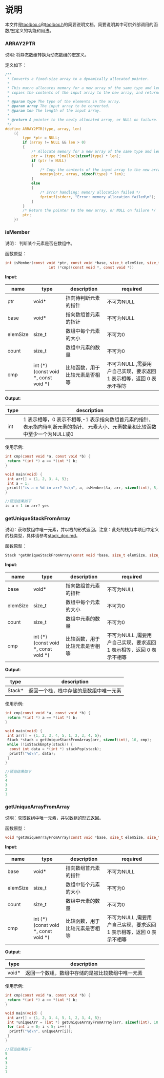 # 说明

本文件是[toolbox.c](/src/Toolbox/toolbox.c)和[toolbox.h](/include/Toolbox/toolbox.h)的简要说明文档。简要说明其中可供外部调用的函数/宏定义的功能和用法。

### **ARRAY2PTR**

说明: 将静态数组转换为动态数组的宏定义。

定义如下：

```C
/**
 * Converts a fixed-size array to a dynamically allocated pointer.
 *
 * This macro allocates memory for a new array of the same type and length as the input array,
 * copies the contents of the input array to the new array, and returns a pointer to the new array.
 *
 * @param type The type of the elements in the array.
 * @param array The input array to be converted.
 * @param len The length of the input array.
 *
 * @return A pointer to the newly allocated array, or NULL on failure.
 */
#define ARRAY2PTR(type, array, len)                                                              \
    ({                                                                                           \
        type *ptr = NULL;                                                                        \
        if (array != NULL && len > 0)                                                            \
        {                                                                                        \
            /* Allocate memory for a new array of the same type and length as the input array */ \
            ptr = (type *)malloc(sizeof(type) * len);                                            \
            if (ptr != NULL)                                                                     \
            {                                                                                    \
                /* Copy the contents of the input array to the new array */                      \
                memcpy(ptr, array, sizeof(type) * len);                                          \
            }                                                                                    \
            else                                                                                 \
            {                                                                                    \
                /* Error handling: memory allocation failed */                                   \
                fprintf(stderr, "Error: memory allocation failed\n");                            \
            }                                                                                    \
        }                                                                                        \
        /* Return the pointer to the new array, or NULL on failure */                            \
        ptr;                                                                                     \
    })
```

### **isMember**

说明： 判断某个元素是否在数组中。

函数原型：

```C
int isMember(const void *ptr, const void *base, size_t elemSize, size_t count,
                    int (*cmp)(const void *, const void *))
```

**Input**:

| name     | type                                | description     | required                                 |
|----------|-------------------------------------|-----------------|------------------------------------------|
| ptr      | void*                               | 指向待判断元素的指针      | 不可为NULL                                  |
| base     | void*                               | 指向数组首元素的指针      | 不可为NULL                                  |
| elemSize | size_t                              | 数组中每个元素的大小      | 不可为0                                     |
| count    | size_t                              | 数组中元素的数量        | 不可为0                                     |
| cmp      | int (*)(const void *, const void *) | 比较函数，用于比较元素是否相等 | 不可为NULL ,需要用户自己实现，要求返回 1 表示相等，返回 0 表示不相等 |

**Output**:

| type | description                                                             |
|------|-------------------------------------------------------------------------|
| int  | 1 表示相等，0 表示不相等,-1 表示指向数组首元素的指针、表示指向待判断元素的指针、 元素大小、元素数量和比较函数中至少一个为NULL或0 |

使用示例:

```C
int cmp(const void *a, const void *b) {
 return *(int *) a == *(int *) b;
}

void main(void) {
 int arr[] = {1, 2, 3, 4, 5};
 int a = 1;
 printf("is a = %d in arr? %s\n", a, isMember(&a, arr, sizeof(int), 5, cmp) ? "yes" : "no");
}

//预览结果如下
is a = 1 in arr? yes
```

### **getUniqueStackFromArray**

说明：获取数组中唯一元素，并以栈的形式返回。注意：此处的栈为本项目中定义的栈类型，具体请参考[stack_doc.md](/doc/stack_doc.md)。

函数原型：

```C
Stack *getUniqueStackFromArray(const void *base, size_t elemSize, size_t count, int (*cmp)(const void *, const void *))
```

**Input**:

| name     | type                                | description     | required                                 |
|----------|-------------------------------------|-----------------|------------------------------------------|
| base     | void*                               | 指向数组首元素的指针      | 不可为NULL                                  |
| elemSize | size_t                              | 数组中每个元素的大小      | 不可为0                                     |
| count    | size_t                              | 数组中元素的数量        | 不可为0                                     |
| cmp      | int (*)(const void *, const void *) | 比较函数，用于比较元素是否相等 | 不可为NULL ,需要用户自己实现，要求返回 1 表示相等，返回 0 表示不相等 |

**Output**:

| type   | description         |
|--------|---------------------|
| Stack* | 返回一个栈，栈中存储的是数组中唯一元素 |

使用示例:

```C
int cmp(const void *a, const void *b) {
 return *(int *) a == *(int *) b;
}

void main(void) {
 int arr[] = {1, 2, 3, 4, 5, 1, 2, 3, 4, 5};
 Stack *stack = getUniqueStackFromArray(arr, sizeof(int), 10, cmp);
 while (!isStackEmpty(stack)) {
  const int data = *(int *) stackPop(stack);
  printf("%d\n", data);
 }
}

//预览结果如下
5
4
3
2
1
```

### **getUniqueArrayFromArray**

说明：获取数组中唯一元素，并以数组的形式返回。

函数原型：

```C
void *getUniqueArrayFromArray(const void *base, size_t elemSize, size_t count, int (*cmp)(const void *, const void *))
```

**Input**:

| name     | type                                | description     | required                                 |
|----------|-------------------------------------|-----------------|------------------------------------------|
| base     | void*                               | 指向数组首元素的指针      | 不可为NULL                                  |
| elemSize | size_t                              | 数组中每个元素的大小      | 不可为0                                     |
| count    | size_t                              | 数组中元素的数量        | 不可为0                                     |
| cmp      | int (*)(const void *, const void *) | 比较函数，用于比较元素是否相等 | 不可为NULL ,需要用户自己实现，要求返回 1 表示相等，返回 0 表示不相等 |

**Output**:

| type  | description              |
|-------|--------------------------|
| void* | 返回一个数组，数组中存储的是被比较数组中唯一元素 |

使用示例:

```C
int cmp(const void *a, const void *b) {
 return *(int *) a == *(int *) b;
}

void main(void) {
 int arr[] = {1, 2, 3, 4, 5, 1, 2, 3, 4, 5};
 int *uniqueArr = (int *) getUniqueArrayFromArray(arr, sizeof(int), 10, cmp);
 for (int i = 0; i < 5; i++) {
  printf("%d\n", uniqueArr[i]);
 }
}

//预览结果如下
5
4
3
2
1
```
